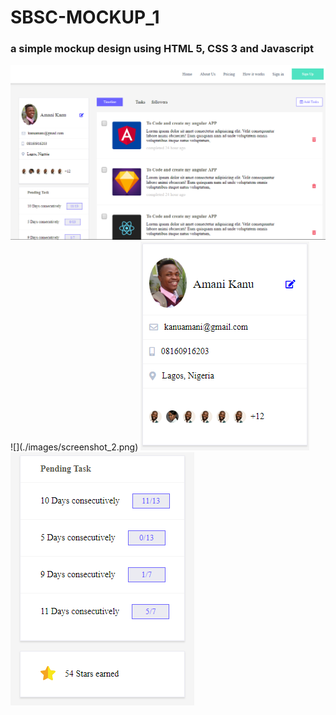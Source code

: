 # SBSC-MOCKUP_1

### a simple mockup design using HTML 5, CSS 3 and Javascript

<div>
<img src="https://github.com/sirsuccess/SBSC-MOCKUP_1/blob/master/img/screenshot_1.png">
</div>
![](./images/screenshot_2.png)
<img src="./img/screenshot_2.png">

<img src="img/screenshot_3.png">

